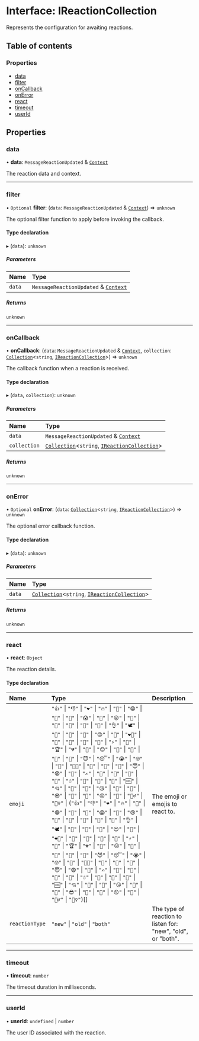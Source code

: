 # Interface: IReactionCollection

Represents the configuration for awaiting reactions.

## Table of contents

### Properties

- [data](./src/interfaces/IReactionCollection.md#data)
- [filter](./src/interfaces/IReactionCollection.md#filter)
- [onCallback](./src/interfaces/IReactionCollection.md#oncallback)
- [onError](./src/interfaces/IReactionCollection.md#onerror)
- [react](./src/interfaces/IReactionCollection.md#react)
- [timeout](./src/interfaces/IReactionCollection.md#timeout)
- [userId](./src/interfaces/IReactionCollection.md#userid)

## Properties

### data

• **data**: `MessageReactionUpdated` & [`Context`](./src/modules.md#context)

The reaction data and context.

___

### filter

• `Optional` **filter**: (`data`: `MessageReactionUpdated` & [`Context`](./src/modules.md#context)) => `unknown`

The optional filter function to apply before invoking the callback.

#### Type declaration

▸ (`data`): `unknown`

##### Parameters

| Name | Type |
| :------ | :------ |
| `data` | `MessageReactionUpdated` & [`Context`](./src/modules.md#context) |

##### Returns

`unknown`

___

### onCallback

• **onCallback**: (`data`: `MessageReactionUpdated` & [`Context`](./src/modules.md#context), `collection`: [`Collection`](./src/classes/Collection.md)\<`string`, [`IReactionCollection`](./src/interfaces/IReactionCollection.md)\>) => `unknown`

The callback function when a reaction is received.

#### Type declaration

▸ (`data`, `collection`): `unknown`

##### Parameters

| Name | Type |
| :------ | :------ |
| `data` | `MessageReactionUpdated` & [`Context`](./src/modules.md#context) |
| `collection` | [`Collection`](./src/classes/Collection.md)\<`string`, [`IReactionCollection`](./src/interfaces/IReactionCollection.md)\> |

##### Returns

`unknown`

___

### onError

• `Optional` **onError**: (`data`: [`Collection`](./src/classes/Collection.md)\<`string`, [`IReactionCollection`](./src/interfaces/IReactionCollection.md)\>) => `unknown`

The optional error callback function.

#### Type declaration

▸ (`data`): `unknown`

##### Parameters

| Name | Type |
| :------ | :------ |
| `data` | [`Collection`](./src/classes/Collection.md)\<`string`, [`IReactionCollection`](./src/interfaces/IReactionCollection.md)\> |

##### Returns

`unknown`

___

### react

• **react**: `Object`

The reaction details.

#### Type declaration

| Name | Type | Description |
| :------ | :------ | :------ |
| `emoji` | ``"👍"`` \| ``"👎"`` \| ``"❤"`` \| ``"🔥"`` \| ``"👏"`` \| ``"😁"`` \| ``"🤔"`` \| ``"🤯"`` \| ``"😱"`` \| ``"🤬"`` \| ``"😢"`` \| ``"🎉"`` \| ``"🤩"`` \| ``"🤮"`` \| ``"💩"`` \| ``"🙏"`` \| ``"👌"`` \| ``"🕊"`` \| ``"🤡"`` \| ``"🥱"`` \| ``"🥴"`` \| ``"😍"`` \| ``"🐳"`` \| ``"❤‍🔥"`` \| ``"🌚"`` \| ``"🌭"`` \| ``"💯"`` \| ``"🤣"`` \| ``"⚡"`` \| ``"🍌"`` \| ``"🏆"`` \| ``"💔"`` \| ``"🤨"`` \| ``"😐"`` \| ``"🍓"`` \| ``"🍾"`` \| ``"💋"`` \| ``"🖕"`` \| ``"😈"`` \| ``"😴"`` \| ``"😭"`` \| ``"🤓"`` \| ``"👻"`` \| ``"👨‍💻"`` \| ``"👀"`` \| ``"🎃"`` \| ``"🙈"`` \| ``"😇"`` \| ``"😨"`` \| ``"🤝"`` \| ``"✍"`` \| ``"🤗"`` \| ``"🫡"`` \| ``"🎅"`` \| ``"🎄"`` \| ``"☃"`` \| ``"💅"`` \| ``"🤪"`` \| ``"🗿"`` \| ``"🆒"`` \| ``"💘"`` \| ``"🙉"`` \| ``"🦄"`` \| ``"😘"`` \| ``"💊"`` \| ``"🙊"`` \| ``"😎"`` \| ``"👾"`` \| ``"🤷"`` \| ``"😡"`` \| ``"🥰"`` \| ``"🤷‍♂"`` \| ``"🤷‍♀"`` \| (``"👍"`` \| ``"👎"`` \| ``"❤"`` \| ``"🔥"`` \| ``"👏"`` \| ``"😁"`` \| ``"🤔"`` \| ``"🤯"`` \| ``"😱"`` \| ``"🤬"`` \| ``"😢"`` \| ``"🎉"`` \| ``"🤩"`` \| ``"🤮"`` \| ``"💩"`` \| ``"🙏"`` \| ``"👌"`` \| ``"🕊"`` \| ``"🤡"`` \| ``"🥱"`` \| ``"🥴"`` \| ``"😍"`` \| ``"🐳"`` \| ``"❤‍🔥"`` \| ``"🌚"`` \| ``"🌭"`` \| ``"💯"`` \| ``"🤣"`` \| ``"⚡"`` \| ``"🍌"`` \| ``"🏆"`` \| ``"💔"`` \| ``"🤨"`` \| ``"😐"`` \| ``"🍓"`` \| ``"🍾"`` \| ``"💋"`` \| ``"🖕"`` \| ``"😈"`` \| ``"😴"`` \| ``"😭"`` \| ``"🤓"`` \| ``"👻"`` \| ``"👨‍💻"`` \| ``"👀"`` \| ``"🎃"`` \| ``"🙈"`` \| ``"😇"`` \| ``"😨"`` \| ``"🤝"`` \| ``"✍"`` \| ``"🤗"`` \| ``"🫡"`` \| ``"🎅"`` \| ``"🎄"`` \| ``"☃"`` \| ``"💅"`` \| ``"🤪"`` \| ``"🗿"`` \| ``"🆒"`` \| ``"💘"`` \| ``"🙉"`` \| ``"🦄"`` \| ``"😘"`` \| ``"💊"`` \| ``"🙊"`` \| ``"😎"`` \| ``"👾"`` \| ``"🤷"`` \| ``"😡"`` \| ``"🥰"`` \| ``"🤷‍♂"`` \| ``"🤷‍♀"``)[] | The emoji or emojis to react to. |
| `reactionType` | ``"new"`` \| ``"old"`` \| ``"both"`` | The type of reaction to listen for: "new", "old", or "both". |

___

### timeout

• **timeout**: `number`

The timeout duration in milliseconds.

___

### userId

• **userId**: `undefined` \| `number`

The user ID associated with the reaction.
